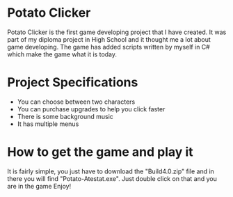 # Potato Clicker

Potato Clicker is the first game developing project that I have created.
It was part of my diploma project in High School and it thought me a lot about game developing.
The game has added scripts written by myself in C# which make the game what it is today.

# Project Specifications
- You can choose between two characters
- You can purchase upgrades to help you click faster
- There is some background music
- It has multiple menus

# How to get the game and play it
It is fairly simple, you just have to download the "Build4.0.zip" file and in there
you will find "Potato-Atestat.exe". Just double click on that and you are in the game
Enjoy!

